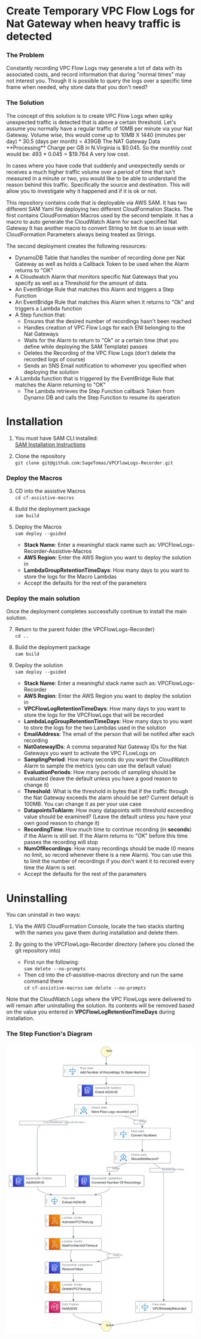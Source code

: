 <h1> Create Temporary VPC Flow Logs for Nat Gateway when heavy traffic is detected</h1>

<h3>The Problem</h3>
Constantly recording VPC Flow Logs may generate a lot of data with its associated costs, and record information that during "normal times" may not interest you.
Though it is possible to query the logs over a specific time frame when needed, why store data that you don't need?

<h3>The Solution</h3>
The concept of this solution is to create VPC Flow Logs when spiky unexpected traffic is detected that is above a certain threshold.
Let's assume you normally have a regular traffic of 10MB per minute via your Nat Gateway.
Volume wise, this would come up to 10MB X 1440 (minutes per day) * 30.5 (days per month)  = 439GB
The NAT Gateway Data **Processing** Charge per GB in N.Virginia is $0.045.
So the monthly cost would be: 493 * 0.045 = $19.764
A very low cost.

In cases where you have code that suddenly and unexpectedly sends or receives a much higher traffic volume over a period of time that isn't measured in a minute or two, you would like to be able to understand the reason behind this traffic.
Specifically the source and destination.
This will allow you to investigate why it happened and if it is ok or not.

This repository contains code that is deployable via AWS SAM.
It has two different SAM Yaml file deploying two different CloudFormation Stacks.
The first contains CloudFormation Macros used by the second template.
It has a macro to auto generate the CloudWatch Alarm for each specified Nat Gateway
It has another macro to convert String to Int due to an issue with CloudFormation Parameters always being treated as Strings.

The second deployment creates the following resources:
- DynamoDB Table that handles the number of recording done per Nat Gateway as well as holds a Callback Token to be used when the Alarm returns to "OK"
- A Cloudwatch Alarm that monitors specific Nat Gateways that you specify as well as a Threshold for the amount of data.
- An EventBridge Rule that matches this Alarm and triggers a Step Function
- An EventBridge Rule that matches this Alarm when it returns to "Ok" and triggers a Lambda function
- A Step function that:
  - Ensures that the desired number of recordings hasn't been reached
  - Handles creation of VPC Flow Logs for each ENI belonging to the Nat Gateways
  - Waits for the Alarm to return to "Ok" or a certain time (that you define while deploying the SAM Template) passes
  - Deletes the Recording of the VPC Flow Logs (don't delete the recorded logs of course)
  - Sends an SNS Email notification to whomever you specified when deploying the solution
- A Lambda function that is triggered by the EventBridge Rule that matches the Alarm returning to "OK"
  - The Lambda retrieves the Step Function callback Token from Dynamo DB and calls the Step Function to resume its operation
<h1>Installation</h1>

1. You must have SAM CLI installed:  
[SAM Installation Instructions](https://docs.aws.amazon.com/serverless-application-model/latest/developerguide/install-sam-cli.html)

2. Clone the repository  
   `git clone git@github.com:SageTomas/VPCFlowLogs-Recorder.git`

<h3>Deploy the Macros</h3>

3. CD into the assistive Macros  
   `cd cf-assistive-macros`

4. Build the deployment package  
   `sam build`

5. Deploy the Macros  
   `sam deploy --guided`
   - **Stack Name**: Enter a meaningful stack name such as: VPCFlowLogs-Recorder-Assistive-Macros
   - **AWS Region**: Enter the AWS Region you want to deploy the solution in
   - **LambdaGroupRetentionTimeDays**: How many days to you want to store the logs for the Macro Lambdas
   - Accept the defaults for the rest of the parameters

<h3>Deploy the main solution</h3>

Once the deployment completes successfully continue to install the main solution.

7. Return to the parent folder (the VPCFlowLogs-Recorder)  
   `cd ..`

8. Build the deployment package  
   `sam build`

9. Deploy the solution  
   `sam deploy --guided`
   - **Stack Name**: Enter a meaningful stack name such as: VPCFlowLogs-Recorder
   - **AWS Region**: Enter the AWS Region you want to deploy the solution in
   - **VPCFlowLogRetentionTimeDays**: How many days to you want to store the logs for the VPCFlowLogs that will be recorded
   - **LambdaLogGroupRetentionTimeDays**: How many days to you want to store the logs for the two Lambdas used in the solution
   - **EmailAddress**: The email of the person that will be notifed after each recording
   - **NatGatewayIDs**: A comma separated Nat Gateway IDs for the Nat Gateways you want to activate the VPC FLowLogs on
   - **SamplingPeriod**: How many seconds do you want the CloudWatch Alarm to sample the metrics (you can use the default value)
   - **EvaluationPeriods**: How many periods of sampling should be evaluated (leave the default unless you have a good reason to change it)
   - **Threshold**: What is the threshold in bytes that if the traffic through the Nat Gateway exceeds the alarm should be set?
                    Current default is 100MB. You can change it as per your use case
   - **DatapointsToAlarm**: How many datapoints with threshold exceeding value should be examined?
                            (Leave the default unless you have your own good reason to change it)
   - **RecordingTime**: How much time to continue recording (in **seconds**) if the Alarm is still set.
                        If the Alarm returns to "OK" before this time passes the recording will stop
   - **NumOfRecordings**: How many recordings should be made (0 means no limit, so record whenever there is a new Alarm).
                          You can use this to limit the number of recordings if you don't want it to recored every time the Alarm is set.
   - Accept the defaults for the rest of the parameters


<h1>Uninstalling</h1>
You can uninstall in two ways:  

1. Via the AWS CloudFormation Console, locate the two stacks starting with the names you gave them during installation and delete them.

2. By going to the VPCFlowLogs-Recorder directory (where you cloned the git repository into)  
    - First run the following:  
      `sam delete --no-prompts`
    - Then cd into the cf-assistive-macros directory and run the same command there  
      `cd cf-assistive-macros`
      `sam delete --no-prompts`

Note that the CloudWatch Logs where the VPC FlowLogs were delivered to will remain after uninstalling the solution.
Its contents will be removed based on the value you entered in **VPCFlowLogRetentionTimeDays** during installation.


<h3>The Step Function's Diagram</h3>

![State Machine](stepfunctions_graph.svg)

